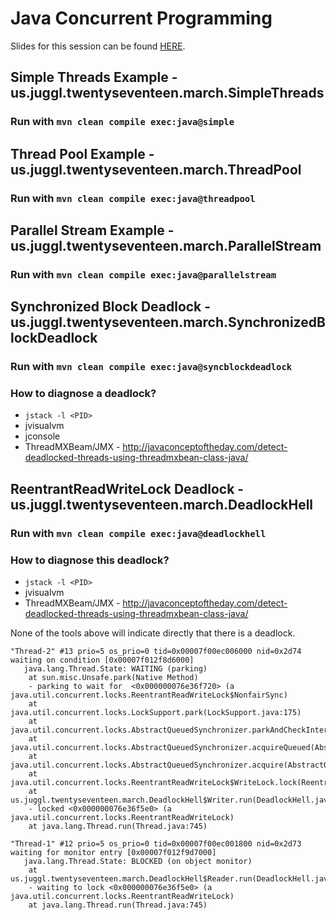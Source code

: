 # Java Concurrent Programming

Slides for this session can be found [HERE](http://bit.ly/2mDy0Vy).


## Simple Threads Example - us.juggl.twentyseventeen.march.SimpleThreads

### Run with `mvn clean compile exec:java@simple`


## Thread Pool Example - us.juggl.twentyseventeen.march.ThreadPool

### Run with `mvn clean compile exec:java@threadpool`


## Parallel Stream Example - us.juggl.twentyseventeen.march.ParallelStream

### Run with `mvn clean compile exec:java@parallelstream`


## Synchronized Block Deadlock - us.juggl.twentyseventeen.march.SynchronizedBlockDeadlock

### Run with `mvn clean compile exec:java@syncblockdeadlock`

### How to diagnose a deadlock?
* `jstack -l <PID>`
* jvisualvm
* jconsole
* ThreadMXBeam/JMX - http://javaconceptoftheday.com/detect-deadlocked-threads-using-threadmxbean-class-java/

## ReentrantReadWriteLock Deadlock - us.juggl.twentyseventeen.march.DeadlockHell

### Run with `mvn clean compile exec:java@deadlockhell`

### How to diagnose this deadlock?
* `jstack -l <PID>`
* jvisualvm
* ThreadMXBeam/JMX - http://javaconceptoftheday.com/detect-deadlocked-threads-using-threadmxbean-class-java/

None of the tools above will indicate directly that there is a deadlock. 

```
"Thread-2" #13 prio=5 os_prio=0 tid=0x00007f00ec006000 nid=0x2d74 waiting on condition [0x00007f012f8d6000]
   java.lang.Thread.State: WAITING (parking)
	at sun.misc.Unsafe.park(Native Method)
	- parking to wait for  <0x000000076e36f720> (a java.util.concurrent.locks.ReentrantReadWriteLock$NonfairSync)
	at java.util.concurrent.locks.LockSupport.park(LockSupport.java:175)
	at java.util.concurrent.locks.AbstractQueuedSynchronizer.parkAndCheckInterrupt(AbstractQueuedSynchronizer.java:836)
	at java.util.concurrent.locks.AbstractQueuedSynchronizer.acquireQueued(AbstractQueuedSynchronizer.java:870)
	at java.util.concurrent.locks.AbstractQueuedSynchronizer.acquire(AbstractQueuedSynchronizer.java:1199)
	at java.util.concurrent.locks.ReentrantReadWriteLock$WriteLock.lock(ReentrantReadWriteLock.java:943)
	at us.juggl.twentyseventeen.march.DeadlockHell$Writer.run(DeadlockHell.java:61)
	- locked <0x000000076e36f5e0> (a java.util.concurrent.locks.ReentrantReadWriteLock)
	at java.lang.Thread.run(Thread.java:745)

"Thread-1" #12 prio=5 os_prio=0 tid=0x00007f00ec001800 nid=0x2d73 waiting for monitor entry [0x00007f012f9d7000]
   java.lang.Thread.State: BLOCKED (on object monitor)
	at us.juggl.twentyseventeen.march.DeadlockHell$Reader.run(DeadlockHell.java:47)
	- waiting to lock <0x000000076e36f5e0> (a java.util.concurrent.locks.ReentrantReadWriteLock)
	at java.lang.Thread.run(Thread.java:745)
```